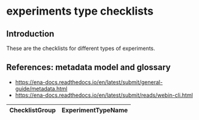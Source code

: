 # experiments type checklists
## Introduction
These are the checklists for different types of experiments.
## References: metadata model and glossary
 * https://ena-docs.readthedocs.io/en/latest/submit/general-guide/metadata.html
 * https://ena-docs.readthedocs.io/en/latest/submit/reads/webin-cli.html

| ChecklistGroup | ExperimentTypeName |
| --- | ------------------ |
